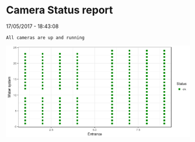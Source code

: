 Camera Status report
================
17/05/2017 - 18:43:08

    All cameras are up and running

![](camreport_files/figure-markdown_github/unnamed-chunk-2-1.png)
